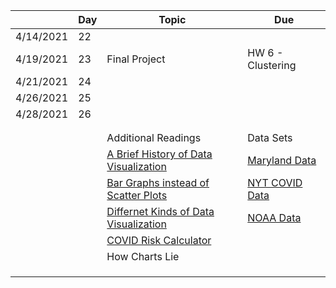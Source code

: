 |         |Day         |Topic                                                                                                                           |Due                                                                                                                                                                                                                                                           |
|---------|------------|--------------------------------------------------------------------------------------------------------------------------------|--------------------------------------------------------------------------------------------------------------------------------------------------------------------------------------------------------------------------------------------------------------|
|4/14/2021|22          |                                                                                                                                |                                                                                                                                                                                                                                                              |
|4/19/2021|23          |Final Project                                                                                                                   |HW 6 - Clustering                                                                                                                                                                                                                                             |
|4/21/2021|24          |                                                                                                                                |                                                                                                                                                                                                                                                              |
|4/26/2021|25          |                                                                                                                                |                                                                                                                                                                                                                                                              |
|4/28/2021|26          |                                                                                                                                |                                                                                                                                                                                                                                                              |
|         |            |                                                                                                                                |                                                                                                                                                                                                                                                              |
|         |            |                                                                                                                                |                                                                                                                                                                                                                                                              |
|         |            |Additional Readings                                                                                                             |Data Sets                                                                                                                                                                                                                                                     |
|         |            |[A Brief History of Data Visualization](https://www.datavis.ca/papers/hbook.pdf)                                                |[Maryland Data](https://gopi.maryland.gov/)                                                                                                                                                                                                                   |
|         |            |[Bar Graphs instead of Scatter Plots](https://journals.plos.org/plosbiology/article?id=10.1371/journal.pbio.1002128)            |[NYT COVID Data](https://github.com/nytimes/covid-19-data)                                                                                                                                                                                                    |
|         |            |[Differnet Kinds of Data Visualization](https://github.com/arielcwebster/DataScience/blob/main/visualdatacommunication.pdf)     |[NOAA Data](ftp://ftp.ncdc.noaa.gov/pub/data/ghcn/daily/)                                                                                                                                                                                                     |
|         |            |[COVID Risk Calculator](https://www.nytimes.com/2021/12/30/style/covid-risk-calculator.html)                                    |                                                                                                                                                                                                                                                              |
|         |            |How Charts Lie                                                                                                                  |                                                                                                                                                                                                                                                              |
|         |            |                                                                                                                                |                                                                                                                                                                                                                                                              |
|         |            |                                                                                                                                |                                                                                                                                                                                                                                                              |
|         |            |                                                                                                                                |                                                                                                                                                                                                                                                              |

